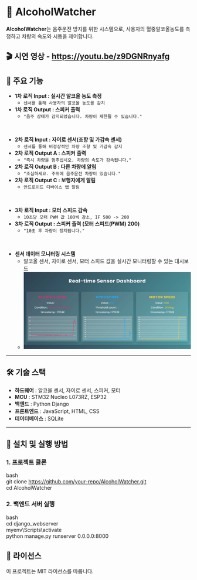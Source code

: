 # 🚗 AlcoholWatcher

**AlcoholWatcher**는 음주운전 방지를 위한 시스템으로, 사용자의 혈중알코올농도를 측정하고 차량의 속도와 시동을 제어합니다.  

## 🎬 시연 영상 - https://youtu.be/z9DGNRnyafg

## 📌 주요 기능  
- **1차 로직 Input : 실시간 알코올 농도 측정**  
  - `센서를 통해 사용자의 알코올 농도를 감지`
- **1차 로직 Output : 스피커 출력**  
  - `"음주 상태가 감지되었습니다. 차량이 제한될 수 있습니다."`  

<br>

- **2차 로직 Input : 자이로 센서(조향 및 가감속 센서)**  
  - `센서를 통해 비정상적인 차량 조향 및 가감속 감지`  
- **2차 로직 Output A : 스피커 출력**  
  - `"즉시 차량을 멈추십시오. 차량의 속도가 감속됩니다."`
- **2차 로직 Output B : 다른 차량에 알림**  
  - `"조심하세요. 주위에 음주운전 차량이 있습니다."`  
- **2차 로직 Output C : 보행자에게 알림**  
  - `안드로이드 디바이스 앱 알림` 

<br>

- **3차 로직 Input : 모터 스피드 감속**  
  - `10초당 모터 PWM 값 100씩 감소, IF 500 -> 200`  
- **3차 로직 Output : 스피커 출력 (모터 스피드(PWM) 200)**  
  - `"10초 후 차량이 정지됩니다."`  

<br>

- **센서 데이터 모니터링 시스템**  
  - 알코올 센서, 자이로 센서, 모터 스피드 값을 실시간 모니터링할 수 있는 대시보드
  - ![대시보드 이미지](./Dash.png)  

---

## 🛠 기술 스택  
- **하드웨어** : 알코올 센서, 자이로 센서, 스피커, 모터  
- **MCU** : STM32 Nucleo L073RZ, ESP32  
- **백엔드** : Python Django  
- **프론트엔드** : JavaScript, HTML, CSS  
- **데이터베이스** : SQLite  

---

## 🚀 설치 및 실행 방법
### 1. 프로젝트 클론
bash <br>
git clone https://github.com/your-repo/AlcoholWatcher.git <br>
cd AlcoholWatcher <br>


### 2. 백엔드 서버 실행
bash <br>
cd django_webserver <br>
myenv\Scripts\activate <br>
python manage.py runserver 0.0.0.0:8000 <br>


## 📄 라이선스
이 프로젝트는 MIT 라이선스를 따릅니다.

